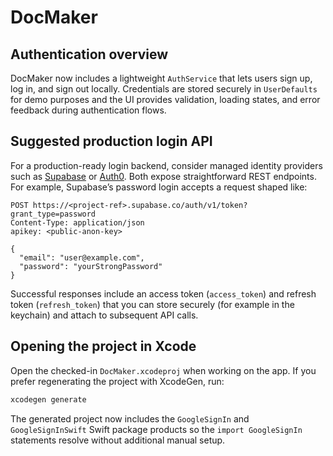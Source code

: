 # DocMaker

## Authentication overview

DocMaker now includes a lightweight `AuthService` that lets users sign up, log in, and sign out locally. Credentials are stored securely in `UserDefaults` for demo purposes and the UI provides validation, loading states, and error feedback during authentication flows.

## Suggested production login API

For a production-ready login backend, consider managed identity providers such as [Supabase](https://supabase.com) or [Auth0](https://auth0.com). Both expose straightforward REST endpoints. For example, Supabase’s password login accepts a request shaped like:

```http
POST https://<project-ref>.supabase.co/auth/v1/token?grant_type=password
Content-Type: application/json
apikey: <public-anon-key>

{
  "email": "user@example.com",
  "password": "yourStrongPassword"
}
```

Successful responses include an access token (`access_token`) and refresh token (`refresh_token`) that you can store securely (for example in the keychain) and attach to subsequent API calls.

## Opening the project in Xcode

Open the checked-in `DocMaker.xcodeproj` when working on the app. If you prefer regenerating the project with XcodeGen, run:

```sh
xcodegen generate
```

The generated project now includes the `GoogleSignIn` and `GoogleSignInSwift` Swift package products so the `import GoogleSignIn` statements resolve without additional manual setup.
